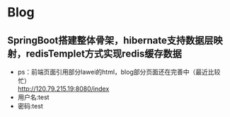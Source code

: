 # Blog

## SpringBoot搭建整体骨架，hibernate支持数据层映射，redisTemplet方式实现redis缓存数据
- ps：前端页面引用部分lawei的html，blog部分页面还在完善中（最近比较忙）  
<http://120.79.215.19:8080/index>
- 用户名:test
- 密码:test
